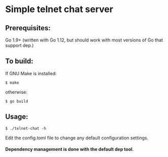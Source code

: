 # Simple telnet chat server

## Prerequisites:

Go 1.9+ (written with Go 1.12, but should work with most versions of Go that support dep.)

## To build:

If GNU Make is installed:

`$ make`

otherwise:

`$ go build`

## Usage:

`$ ./telnet-chat -h`

Edit the config.toml file to change any default configuration settings.

#### Dependency management is done with the default dep tool.
